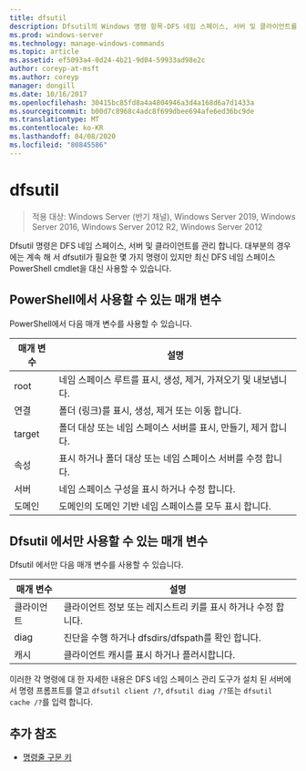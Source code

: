 ```yaml
---
title: dfsutil
description: Dfsutil의 Windows 명령 항목-DFS 네임 스페이스, 서버 및 클라이언트를 관리 합니다. dfsutil 명령은 대부분의 명령에 대 한 설명으로 제공 된 업데이트 된 DFS 네임 스페이스 용어를 사용 하 여 원래 분산 파일 시스템 용어를 사용 합니다.
ms.prod: windows-server
ms.technology: manage-windows-commands
ms.topic: article
ms.assetid: ef5093a4-0d24-4b21-9d04-59933ad98e2c
author: coreyp-at-msft
ms.author: coreyp
manager: dongill
ms.date: 10/16/2017
ms.openlocfilehash: 30415bc85fd8a4a4804946a3d4a168d6a7d1433a
ms.sourcegitcommit: b00d7c8968c4adc8f699dbee694afe6ed36bc9de
ms.translationtype: MT
ms.contentlocale: ko-KR
ms.lasthandoff: 04/08/2020
ms.locfileid: "80845586"
---
```

# <a name="dfsutil"></a>dfsutil

>적용 대상: Windows Server (반기 채널), Windows Server 2019, Windows Server 2016, Windows Server 2012 R2, Windows Server 2012

Dfsutil 명령은 DFS 네임 스페이스, 서버 및 클라이언트를 관리 합니다. 대부분의 경우에는 계속 해 서 dfsutil가 필요한 몇 가지 명령이 있지만 최신 DFS 네임 스페이스 PowerShell cmdlet을 대신 사용할 수 있습니다.

## <a name="parameters-available-in-powershell"></a>PowerShell에서 사용할 수 있는 매개 변수

PowerShell에서 다음 매개 변수를 사용할 수 있습니다.

| 매개 변수 | 설명 |
| --------- | ----------- |
| root | 네임 스페이스 루트를 표시, 생성, 제거, 가져오기 및 내보냅니다. |
| 연결 | 폴더 (링크)를 표시, 생성, 제거 또는 이동 합니다. |
| target | 폴더 대상 또는 네임 스페이스 서버를 표시, 만들기, 제거 합니다. |
| 속성 | 표시 하거나 폴더 대상 또는 네임 스페이스 서버를 수정 합니다. |
| 서버 | 네임 스페이스 구성을 표시 하거나 수정 합니다. |
| 도메인 | 도메인의 도메인 기반 네임 스페이스를 모두 표시 합니다. |

## <a name="parameters-only-available-in-dfsutil"></a>Dfsutil 에서만 사용할 수 있는 매개 변수

Dfsutil 에서만 다음 매개 변수를 사용할 수 있습니다.

| 매개 변수 | 설명 |
| --------- | ----------- |
| 클라이언트 | 클라이언트 정보 또는 레지스트리 키를 표시 하거나 수정 합니다. |
| diag | 진단을 수행 하거나 dfsdirs/dfspath를 확인 합니다. |
| 캐시 | 클라이언트 캐시를 표시 하거나 플러시합니다. |

이러한 각 명령에 대 한 자세한 내용은 DFS 네임 스페이스 관리 도구가 설치 된 서버에서 명령 프롬프트를 열고 `dfsutil client /?`, `dfsutil diag /?`또는 `dfsutil cache /?`를 입력 합니다.

## <a name="additional-references"></a>추가 참조

- [명령줄 구문 키](command-line-syntax-key.md)